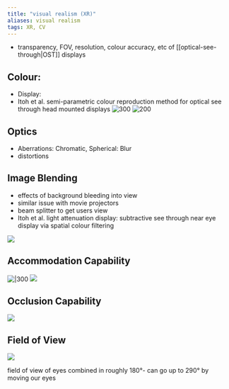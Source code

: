 ```yaml
---
title: "visual realism (XR)"
aliases: visual realism
tags: XR, CV
---
```


- transparency, FOV, resolution, colour accuracy, etc of [[optical-see-through|OST]] displays

## Colour:
- Display: 
- Itoh et al. semi-parametric colour reproduction method for optical see through head mounted displays
![300](https://i.imgur.com/ot7WOTR.png)
![200](https://i.imgur.com/NJHtfk5.png)


## Optics
- Aberrations: Chromatic, Spherical: Blur
- distortions

## Image Blending
- effects of background bleeding into view
- similar issue with movie projectors
- beam splitter to get users view
- Itoh et al. light attenuation display: subtractive see through near eye display via spatial colour filtering

![](https://i.imgur.com/onsHIr9.png)

## Accommodation Capability
![|300](https://i.imgur.com/cL0A9VK.png)
![](https://i.imgur.com/mxz91sI.png)

## Occlusion Capability
![](https://i.imgur.com/VV5rn6o.png)

## Field of View
![](https://i.imgur.com/1G2uLWg.png)

field of view of eyes combined in roughly 180°- can go up to 290° by moving our eyes

